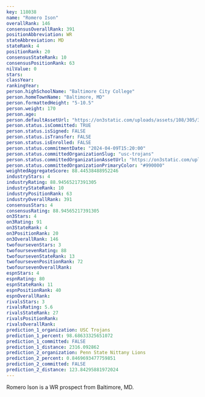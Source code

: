 ```yaml
---
key: 118038
name: "Romero Ison"
overallRank: 146
consensusOverallRank: 391
positionAbbreviation: WR
stateAbbreviation: MD
stateRank: 4
positionRank: 20
consensusStateRank: 10
consensusPositionRank: 63
nilValue: 0
stars: 
classYear: 
rankingYear: 
person.highSchoolName: "Baltimore City College"
person.homeTownName: "Baltimore, MD"
person.formattedHeight: "5-10.5"
person.weight: 170
person.age: 
person.defaultAssetUrl: "https://on3static.com/uploads/assets/108/305/305108.png"
person.status.isCommitted: TRUE
person.status.isSigned: FALSE
person.status.isTransfer: FALSE
person.status.isEnrolled: FALSE
person.status.commitmentDate: "2024-04-09T15:20:00"
person.status.committedOrganizationSlug: "usc-trojans"
person.status.committedOrganizationAssetUrl: "https://on3static.com/uploads/assets/712/214/214712.svg"
person.status.committedOrganizationPrimaryColor: "#990000"
weightedAggregateScore: 88.44538488952246
industryStars: 4
industryRating: 88.94565217391305
industryStateRank: 10
industryPositionRank: 63
industryOverallRank: 391
consensusStars: 4
consensusRating: 88.94565217391305
on3Stars: 4
on3Rating: 91
on3StateRank: 4
on3PositionRank: 20
on3OverallRank: 146
twofoursevenStars: 3
twofoursevenRating: 88
twofoursevenStateRank: 13
twofoursevenPositionRank: 72
twofoursevenOverallRank: 
espnStars: 4
espnRating: 80
espnStateRank: 11
espnPositionRank: 40
espnOverallRank: 
rivalsStars: 3
rivalsRating: 5.6
rivalsStateRank: 27
rivalsPositionRank: 
rivalsOverallRank: 
prediction_1_organization: USC Trojans
prediction_1_percent: 98.68633325651072
prediction_1_committed: FALSE
prediction_1_distance: 2316.092862
prediction_2_organization: Penn State Nittany Lions
prediction_2_percent: 0.8469693477759851
prediction_2_committed: FALSE
prediction_2_distance: 123.84295881972024
---
```

Romero Ison is a WR prospect from Baltimore, MD.